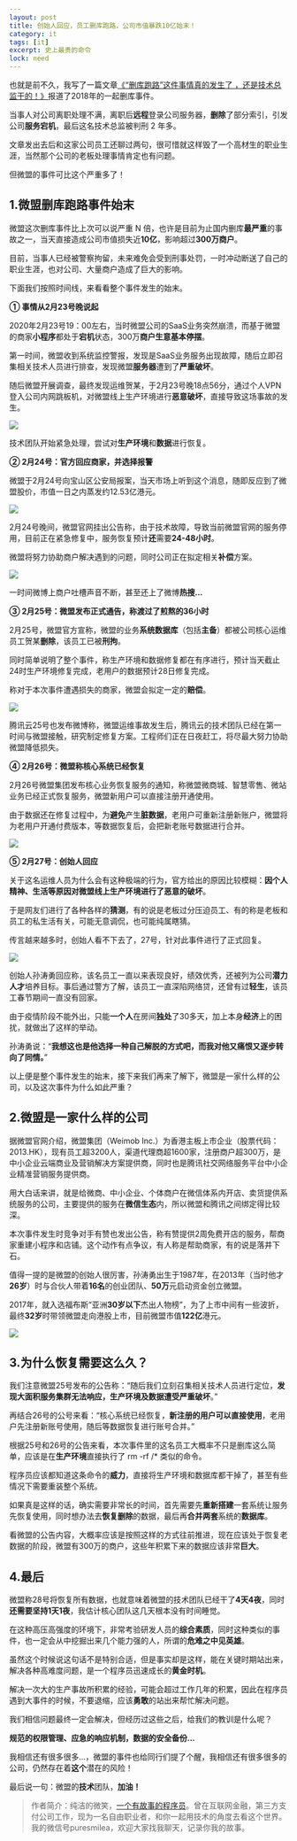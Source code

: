 ```yaml
---
layout: post
title: 创始人回应，员工删库跑路，公司市值暴跌10亿始末！
category: it
tags: [it]
excerpt: 史上最贵的命令
lock: need
---
```



也就是前不久，我写了一篇文章[《“删库跑路”这件事情真的发生了 ，还是技术总监干的！》](http://www.ityouknow.com/it/2020/02/15/shanku.html)报道了2018年的一起删库事件。

当事人对公司离职处理不满，离职后**远程**登录公司服务器，**删除**了部分索引，引发公司**服务宕机**，最后这名技术总监被判刑 2 年多。

文章发出去后和这家公司员工还聊过两句，很可惜就这样毁了一个高材生的职业生涯，当然那个公司的老板处理事情肯定也有问题。

但微盟的事件可比这个严重多了！

## 1.微盟删库跑路事件始末

微盟这次删库事件比上次可以说严重 N 倍，也许是目前为止国内删库**最严重**的事故之一，当天直接造成公司市值损失近**10亿**，影响超过**300万商户**。

目前，当事人已经被警察拘留，未来难免会受到刑事处罚，一时冲动断送了自己的职业生涯，也对公司、大量商户造成了巨大的影响。

下面我们按照时间线，来看看整个事件发生的始末。

**① 事情从2月23号晚说起**

2020年2月23号19：00左右，当时微盟公司的SaaS业务突然崩溃，而基于微盟的商家**小程序**都处于**宕机**状态，300万**商户生意基本停摆**。

第一时间，微盟收到系统监控警报，发现是SaaS业务服务出现故障，随后立即召集相关技术人员进行排查，发现微盟**服务器**遭到了**严重破坏**。

随后微盟开展调查，最终发现运维贺某，于2月23号晚18点56分，通过个人VPN登入公司内网跳板机，对微盟线上生产环境进行**恶意破坏**，直接导致这场事故的发生。

![](http://favorites.ren/assets/images/2020/it/weimeng01.jpeg)

技术团队开始紧急处理，尝试对**生产环境**和**数据**进行恢复。

**② 2月24号：官方回应商家，并选择报警**

微盟于2月24号向宝山区公安局报案，当天市场上听到这个消息，随即反应到了微盟股价，市值一日之内蒸发约12.53亿港元。

![](http://favorites.ren/assets/images/2020/it/weimeng02.jpeg)

2月24号晚间，微盟官网挂出公告称，由于技术故障，导致当前微盟官网的服务停用，目前正在紧急修复中，服务恢复预计**还**需要**24-48小时**。

微盟将努力协助商户解决遇到的问题，同时公司正在拟定相关**补偿**方案。

![](http://favorites.ren/assets/images/2020/it/weimeng03.jpeg)

一时间微博上商户吐槽声音不断，甚至还上了微博**热搜...**

**③ 2月25号：微盟发布正式通告，称渡过了煎熬的36小时**

2月25号，微盟官方宣称，微盟的业务**系统数据库**（包括**主备**）都被公司核心运维员工贺某**删除**，该员工已被**刑拘**。

同时简单说明了整个事件，称生产环境和数据修复都在有序进行，预计当天截止24时生产环境修复完成，老用户的数据预计28日修复完成。

称对于本次事件遭遇损失的商家，微盟会拟定一定的**赔偿**。

![](http://favorites.ren/assets/images/2020/it/weimeng04.jpeg)

腾讯云25号也发布微博称，微盟运维事故发生后，腾讯云的技术团队已经在第一时间与微盟接触，研究制定修复方案。工程师们正在日夜赶工，将尽最大努力协助微盟降低损失。

**④ 2月26号：微盟称核心系统已经恢复**

2月26号微盟集团发布核心业务恢复服务的通知，称微盟微商城、智慧零售、微站业务已经正式恢复服务，微盟新用户可以直接注册开通使用。

由于数据还在修复过程中，为**避免**产生**脏数据**，老用户可重新注册新账户，微盟将为老用户开通付费版本，等数据恢复后，会把新老账号数据进行合并。

![](http://favorites.ren/assets/images/2020/it/weimeng05.jpeg)

**⑤ 2月27号：创始人回应**

关于这名运维人员为什么会有这种极端的行为，官方给出的原因比较模糊：**因个人精神、生活等原因对微盟线上生产环境进行了恶意的破坏**。

于是网友们进行了各种各样的**猜测**，有的说是老板过分压迫员工、有的称是老板和员工的私生活有关，可能无意调侃，也可能纯属瞎猜。

传言越来越多时，创始人看不下去了，27号，针对此事件进行了正式回复。

![](http://favorites.ren/assets/images/2020/it/weimeng07.jpeg)

创始人孙涛勇回应称，该名员工一直以来表现良好，绩效优秀，还被列为公司**潜力人才**培养目标。事后通过警方了解，该员工一直深陷网络贷，还曾有过**轻生**，该员工春节期间一直没有回家。

由于疫情阶段不能外出，只能**一个人**在房间**独处**了30多天，加上本身**经济**上的困扰，就做出了这样的举动。

孙涛勇说：“**我想这也是他选择一种自己解脱的方式吧，而我对他又痛恨又逐步转向了同情。**”

以上便是整个事件发生的始末，接下来我们再来了解下，微盟是一家什么样的公司，以及这次事件为什么如此严重？

## 2.微盟是一家什么样的公司

据微盟官网介绍，微盟集团（Weimob Inc.）为香港主板上市企业（股票代码：2013.HK），现有员工超3200人，渠道代理商超1600家，注册商户超300万，是中小企业云端商业及营销解决方案提供商，同时也是腾讯社交网络服务平台中小企业精准营销服务提供商。

用大白话来讲，就是给微商、中小企业、个体商户在微信体系内开店、卖货提供系统服务的公司，主要提供的服务在**微信生态**内，所以微盟和腾讯之间绑定得比较深。

本次事件发生时竞争对手有赞也发出公告，称有赞提供2周免费开店的服务，帮商家重建小程序和店铺。这个动作有点争议，有人称是帮助商家，有的说是落井下石。

值得一提的是微盟的创始人很厉害，孙涛勇出生于1987年，在2013年（当时他才**26岁**）时与合伙人带着**16名**的创业团队、**50万**元启动资金创立微盟。

2017年，就入选福布斯“亚洲**30岁以下**杰出人物榜”，为了上市中间有一些波折，最终**32岁**时带领微盟走向港股上市，目前微盟市值**122亿**港元。

![](http://favorites.ren/assets/images/2020/it/weimeng06.jpeg)

## 3.为什么恢复需要这么久？

我们注意微盟25号发布的公告称：“随后我们立刻召集相关技术人员进行定位，**发现大面积服务集群无法响应，生产环境及数据遭受严重破坏**。”

再结合26号的公号来看：“核心系统已经恢复，**新注册的用户可以直接使用**，老用户先注册新账号使用，随后等数据恢复进行账号合并。”

根据25号和26号的公告来看，本次事件里的这名员工大概率不只是删库这么简单，应该是在**生产环境**直接执行了 rm -rf /* 类似的命令。

程序员应该都知道这条命令的**威力**，直接将生产环境和数据库都干掉了，甚至有些情况下需要重装整个系统。

如果真是这样的话，确实需要非常长的时间，首先需要先**重新搭建**一套系统让服务先恢复使用，同时想办法去**恢复删除**的数据，最后再**合并两套**系统的**数据库**。

看微盟的公告内容，大概率应该是按照这样的方式往前推进，现在应该处于恢复老数据的阶段，微盟有300万的商户，这些年积累下来的数据应该非常**巨大**。

## 4.最后

微盟称28号将恢复所有数据，也就意味着微盟的技术团队已经干了**4天4夜**，同时**还需要坚持1天1夜**，我估计核心团队这几天根本没有时间睡觉。

在这种高压高强度的环境下，非常考验研发人员的**综合素质**，同时这种类似的事件，也一定会从中挖掘出来几个能力强的人，所谓的**危难之中见英雄**。

虽然这个时候说这句话不是特别合适，但是事实却是这样，能在关键时期站出来，解决各种高难度问题，是一个程序员迅速成长的**黄金时机**。

解决一次大的生产事故所积累的经验，可能会超过工作几年的积累，因此在程序员遇到大事件的时候，不要退缩，应该**勇敢**的站出来帮忙解决问题。

我们相信问题最终一定会解决，但经历过这些之后，给我们的教训是什么呢？

**规范的权限管理、应急的响应机制，数据的安全备份...**

我相信还有很多很多...，微盟的事件也给同行们提了个醒，我相信还有很多很多的公司，仍然存在着**这个**潜在的风险！

最后说一句：微盟的**技术**团队，**加油！**


>作者简介：纯洁的微笑，[一个有故事的程序员](http://www.ityouknow.com/it/2019/12/18/xinzi-10year.html)。曾在互联网金融，第三方支付公司工作，现为一名自由职业者，和你一起用技术的角度去看这个世界。我的微信号puresmilea，欢迎大家找我聊天，记录你我的故事。


